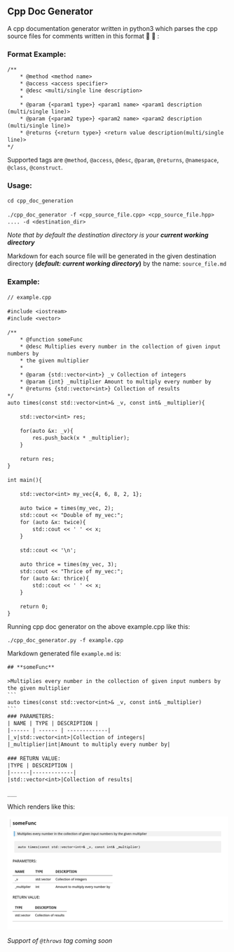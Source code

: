 ## Cpp Doc Generator

A cpp documentation generator written in python3 which parses the cpp source files for comments written in this format :fax: :pencil: :

### Format Example:
```
/**
    * @method <method name>
    * @access <access specifier>
    * @desc <multi/single line description>
    *
    * @param {<param1 type>} <param1 name> <param1 description (multi/single line)>
    * @param {<param2 type>} <param2 name> <param2 description (multi/single line)>
    * @returns {<return type>} <return value description(multi/single line)>
*/

```

Supported tags are `@method`, `@access`, `@desc`, `@param`, `@returns`, `@namespace`, `@class`, `@construct`.

### Usage:

```
cd cpp_doc_generation

./cpp_doc_generator -f <cpp_source_file.cpp> <cpp_source_file.hpp> .... -d <destination_dir>
```
 *Note that by default the destination directory is your **current working directory***

 Markdown for each source file will be generated in the given destination directory **(*default: current working directory*)** by the name: `source_file.md`

### Example:

```
// example.cpp

#include <iostream>
#include <vector>

/**
    * @function someFunc
    * @desc Multiplies every number in the collection of given input numbers by
    * the given multiplier
    *
    * @param {std::vector<int>} _v Collection of integers
    * @param {int} _multiplier Amount to multiply every number by
    * @returns {std::vector<int>} Collection of results
*/
auto times(const std::vector<int>& _v, const int& _multiplier){
    
    std::vector<int> res;

    for(auto &x: _v){
        res.push_back(x * _multiplier);
    }

    return res;
}

int main(){

    std::vector<int> my_vec{4, 6, 8, 2, 1};

    auto twice = times(my_vec, 2);
    std::cout << "Double of my_vec:";
    for (auto &x: twice){
        std::cout << ' ' << x;
    }

    std::cout << '\n';

    auto thrice = times(my_vec, 3);
    std::cout << "Thrice of my_vec:";
    for (auto &x: thrice){
        std::cout << ' ' << x;
    }

    return 0;
}
```

Running cpp doc generator on the above example.cpp like this:
```
./cpp_doc_generator.py -f example.cpp
```

Markdown generated file `example.md` is:
~~~
## **someFunc**

>Multiplies every number in the collection of given input numbers by the given multiplier
```
auto times(const std::vector<int>& _v, const int& _multiplier)
```
### PARAMETERS:
| NAME | TYPE | DESCRIPTION |
|------ | ------ | -------------|
|_v|std::vector<int>|Collection of integers|
|_multiplier|int|Amount to multiply every number by|

### RETURN VALUE:
|TYPE | DESCRIPTION |
|------|-------------|
|std::vector<int>|Collection of results|

___
~~~

Which renders like this:

![example.md](./example_md.png)

*Support of `@throws` tag coming soon*